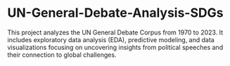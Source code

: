 # UN-General-Debate-Analysis-SDGs
This project analyzes the UN General Debate Corpus from 1970 to 2023. It includes exploratory data analysis (EDA), predictive modeling, and data visualizations focusing on uncovering insights from political speeches and their connection to global challenges.
